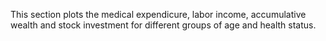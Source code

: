 This section plots the medical expendicure, labor income, accumulative wealth and stock investment for different groups of age and health status.
